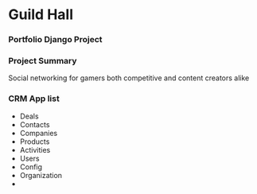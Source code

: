 # Guild Hall
### Portfolio Django Project

### Project Summary
Social networking for gamers both competitive and content creators alike 


### CRM App list
+ Deals
+ Contacts
+ Companies
+ Products 
+ Activities
+ Users
+ Config
+ Organization
+ 
